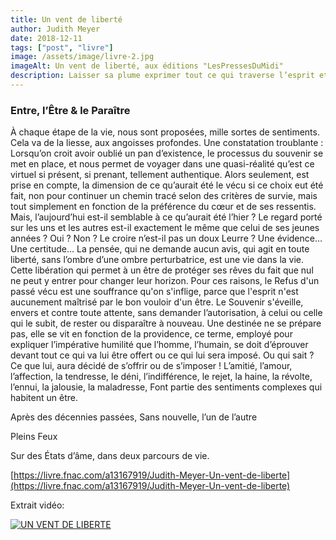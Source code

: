 ```yaml
---
title: Un vent de liberté
author: Judith Meyer
date: 2018-12-11
tags: ["post", "livre"]
image: /assets/image/livre-2.jpg
imageAlt: Un vent de liberté, aux éditions "LesPressesDuMidi"
description: Laisser sa plume exprimer tout ce qui traverse l’esprit et bouscule l’âme, dévoile une amitié donnée ou reçue, un amour insoupçonné ou avoué. Ces ressentis tardifs ou nouveaux n’entravent aucun avenir du fait que ces lumières frissonnantes représentent, dans ce monde si difficile, l’expression d’une libération. Celle qui va permettre d’entrer avec bonheur ou désespoir, dans un virtuel secouant la réalité qui, quelquefois, a tant besoin d’évasion.
---
```


### Entre, l’Être & le Paraître

À chaque étape de la vie, nous sont proposées, mille sortes de sentiments. Cela va de la liesse, aux
angoisses profondes.
Une constatation troublante :
Lorsqu’on croit avoir oublié un pan d’existence, le processus du souvenir se met en place, et nous
permet de voyager dans une quasi-réalité qu’est ce virtuel si présent, si prenant, tellement authentique.
Alors seulement, est prise en compte, la dimension de ce qu’aurait été le vécu si ce choix eut été fait,
non pour continuer un chemin tracé selon des critères de survie, mais tout simplement en fonction de
la préférence du cœur et de ses ressentis.
Mais, l’aujourd’hui est-il semblable à ce qu’aurait été l’hier ? Le regard porté sur les uns et les autres
est-il exactement le même que celui de ses jeunes années ? Oui ? Non ?
Le croire n’est-il pas un doux Leurre ?
Une évidence… Une certitude… La pensée, qui ne demande aucun avis, qui agit en toute liberté, sans
l’ombre d’une ombre perturbatrice, est une vie dans la vie. Cette libération qui permet à un être de
protéger ses rêves du fait que nul ne peut y entrer pour changer leur horizon.
Pour ces raisons, le Refus d&#39;un passé vécu est une souffrance qu&#39;on s&#39;inflige, parce que l&#39;esprit n&#39;est
aucunement maîtrisé par le bon vouloir d&#39;un être.
Le Souvenir s&#39;éveille, envers et contre toute attente, sans demander l’autorisation, à celui ou celle
qui le subit, de rester ou disparaître à nouveau.
Une destinée ne se prépare pas, elle se vit en fonction de la providence, ce terme, employé pour
expliquer l’impérative humilité que l’homme, l’humain, se doit d’éprouver devant tout ce qui va lui
être offert ou ce qui lui sera imposé.
Ou qui sait ? Ce que lui, aura décidé de s’offrir ou de s’imposer !
L’amitié, l’amour, l’affection, la tendresse, le déni, l’indifférence, le rejet, la haine, la révolte, l’ennui,
la jalousie, la maladresse,
Font partie des sentiments complexes qui habitent un être.

Après des décennies passées, Sans nouvelle, l’un de l’autre

Pleins Feux

Sur des États d’âme, dans deux parcours de vie.

[https://livre.fnac.com/a13167919/Judith-Meyer-Un-vent-de-liberte](https://livre.fnac.com/a13167919/Judith-Meyer-Un-vent-de-liberte)

Extrait vidéo:

[![UN VENT DE LIBERTE](https://img.youtube.com/vi/zEn7q7__W6c/0.jpg)](https://www.youtube.com/watch?v=zEn7q7__W6c)